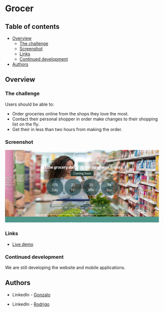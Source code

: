 # Grocer

## Table of contents

- [Overview](#overview)
  - [The challenge](#the-challenge)
  - [Screenshot](#screenshot)
  - [Links](#links)
  - [Continued development](#continued-development)
- [Authors](#authors)


## Overview

### The challenge

Users should be able to:

- Order groceries online from the shops they love the most.
- Contact their personal shopper in order make changes to their shopping list on the fly.
- Get their in less than two hours from making the order.

### Screenshot

![This is an image](1.png)

### Links

- [Live demo](https://gonzalo6282.github.io/grocer/)


### Continued development

We are still developing the website and mobile applications.

## Authors

- LinkedIn - [Gonzalo](https://www.linkedin.com/in/gonzpena/)

- LinkedIn - [Rodrigo](https://www.linkedin.com/in/rodrigo-pe%C3%B1a-359aa511/)


